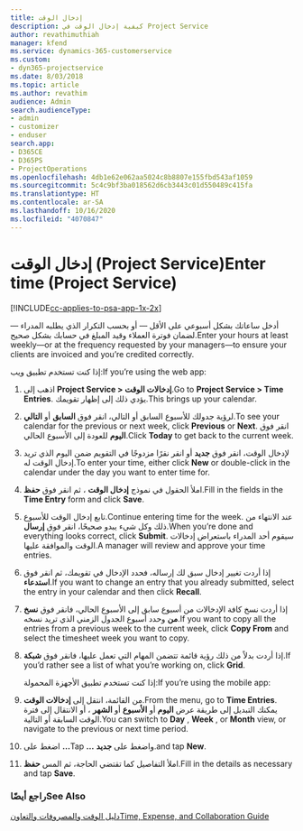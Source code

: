 ```yaml
---
title: إدخال الوقت
description: كيفية إدخال الوقت في Project Service
author: revathimuthiah
manager: kfend
ms.service: dynamics-365-customerservice
ms.custom:
- dyn365-projectservice
ms.date: 8/03/2018
ms.topic: article
ms.author: revathim
audience: Admin
search.audienceType:
- admin
- customizer
- enduser
search.app:
- D365CE
- D365PS
- ProjectOperations
ms.openlocfilehash: 4db1e62e062aa5024c8b8807e155fbd543af1059
ms.sourcegitcommit: 5c4c9bf3ba018562d6cb3443c01d550489c415fa
ms.translationtype: HT
ms.contentlocale: ar-SA
ms.lasthandoff: 10/16/2020
ms.locfileid: "4070847"
---
```

# <a name="enter-time-project-service"></a><span data-ttu-id="58152-103">إدخال الوقت (Project Service)</span><span class="sxs-lookup"><span data-stu-id="58152-103">Enter time (Project Service)</span></span>

[!INCLUDE[cc-applies-to-psa-app-1x-2x](../includes/cc-applies-to-psa-app-1x-2x.md)]

<span data-ttu-id="58152-104">أدخل ساعاتك بشكل أسبوعي على الأقل — أو بحسب التكرار الذي يطلبه المدراء — لضمان فوترة العملاء وقيد المبلغ في حسابك بشكل صحيح.</span><span class="sxs-lookup"><span data-stu-id="58152-104">Enter your hours at least weekly—or at the frequency requested by your managers—to ensure your clients are invoiced and you’re credited correctly.</span></span>  
  
 <span data-ttu-id="58152-105">إذا كنت تستخدم تطبيق ويب:</span><span class="sxs-lookup"><span data-stu-id="58152-105">If you’re using the web app:</span></span>  
  
1. <span data-ttu-id="58152-106">اذهب إلى **Project Service > إدخالات الوقت**.</span><span class="sxs-lookup"><span data-stu-id="58152-106">Go to **Project Service > Time Entries**.</span></span> <span data-ttu-id="58152-107">يؤدي ذلك إلى إظهار تقويمك.</span><span class="sxs-lookup"><span data-stu-id="58152-107">This brings up your calendar.</span></span>  
  
2. <span data-ttu-id="58152-108">لرؤية جدولك للأسبوع السابق أو التالي، انقر فوق **السابق** أو **التالي**.</span><span class="sxs-lookup"><span data-stu-id="58152-108">To see your calendar for the previous or next week, click **Previous** or **Next**.</span></span> <span data-ttu-id="58152-109">انقر فوق **اليوم** للعودة إلى الأسبوع الحالي.</span><span class="sxs-lookup"><span data-stu-id="58152-109">Click **Today** to get back to the current week.</span></span>  
  
3. <span data-ttu-id="58152-110">لإدخال الوقت، انقر فوق **جديد** أو انقر نقرًا مزدوجًا في التقويم ضمن اليوم الذي تريد إدخال الوقت له.</span><span class="sxs-lookup"><span data-stu-id="58152-110">To enter your time, either click **New** or double-click in the calendar under the day you want to enter time for.</span></span>  
  
4. <span data-ttu-id="58152-111">املأ الحقول في نموذج **إدخال الوقت‬** ، ثم انقر فوق **حفظ**.</span><span class="sxs-lookup"><span data-stu-id="58152-111">Fill in the fields in the **Time Entry** form and click **Save**.</span></span>  
  
5. <span data-ttu-id="58152-112">تابع إدخال الوقت للأسبوع.</span><span class="sxs-lookup"><span data-stu-id="58152-112">Continue entering time for the week.</span></span> <span data-ttu-id="58152-113">عند الانتهاء من ذلك وكل شيء يبدو صحيحًا، انقر فوق **إرسال**.</span><span class="sxs-lookup"><span data-stu-id="58152-113">When you’re done and everything looks correct, click **Submit**.</span></span> <span data-ttu-id="58152-114">سيقوم أحد المدراء باستعراض إدخالات الوقت والموافقة عليها.</span><span class="sxs-lookup"><span data-stu-id="58152-114">A manager will review and approve your time entries.</span></span>  
  
6. <span data-ttu-id="58152-115">إذا أردت تغيير إدخال سبق لك إرساله، فحدد الإدخال في تقويمك، ثم انقر فوق **استدعاء**.</span><span class="sxs-lookup"><span data-stu-id="58152-115">If you want to change an entry that you already submitted, select the entry in your calendar and then click **Recall**.</span></span>  
  
7. <span data-ttu-id="58152-116">إذا أردت نسخ كافة الإدخالات من أسبوع سابق إلى الأسبوع الحالي، فانقر فوق **نسخ من** وحدد أسبوع الجدول الزمني الذي تريد نسخه.</span><span class="sxs-lookup"><span data-stu-id="58152-116">If you want to copy all the entries from a previous week to the current week, click **Copy From** and select the timesheet week you want to copy.</span></span>  
  
8. <span data-ttu-id="58152-117">إذا أردت بدلاً من ذلك رؤية قائمة تتضمن المهام التي تعمل عليها، فانقر فوق **شبكة**.</span><span class="sxs-lookup"><span data-stu-id="58152-117">If you’d rather see a list of what you’re working on, click **Grid**.</span></span>  
  
   <span data-ttu-id="58152-118">إذا كنت تستخدم تطبيق الأجهزة المحمولة:</span><span class="sxs-lookup"><span data-stu-id="58152-118">If you’re using the mobile app:</span></span>  
  
9. <span data-ttu-id="58152-119">من القائمة، انتقل إلى **إدخالات الوقت‬**.</span><span class="sxs-lookup"><span data-stu-id="58152-119">From the menu, go to **Time Entries**.</span></span>     <span data-ttu-id="58152-120">يمكنك التبديل إلى طريقة عرض **اليوم** أو **الأسبوع** أو **الشهر** ، أو الانتقال إلى فترة الوقت السابقة أو التالية.</span><span class="sxs-lookup"><span data-stu-id="58152-120">You can switch to **Day** , **Week** , or **Month** view, or navigate to the previous or next time period.</span></span>  
  
10. <span data-ttu-id="58152-121">اضغط على **…**</span><span class="sxs-lookup"><span data-stu-id="58152-121">Tap **…**</span></span> <span data-ttu-id="58152-122">واضغط على **جديد**.</span><span class="sxs-lookup"><span data-stu-id="58152-122">and tap **New**.</span></span>  
  
11. <span data-ttu-id="58152-123">املأ التفاصيل كما تقتضي الحاجة، ثم المس **حفظ**.</span><span class="sxs-lookup"><span data-stu-id="58152-123">Fill in the details as necessary and tap **Save**.</span></span>  
  
### <a name="see-also"></a><span data-ttu-id="58152-124">راجع أيضًا</span><span class="sxs-lookup"><span data-stu-id="58152-124">See Also</span></span>  
 [<span data-ttu-id="58152-125">دليل الوقت والمصروفات والتعاون</span><span class="sxs-lookup"><span data-stu-id="58152-125">Time, Expense, and Collaboration Guide</span></span>](../psa/time-expense-collaboration-guide.md)
